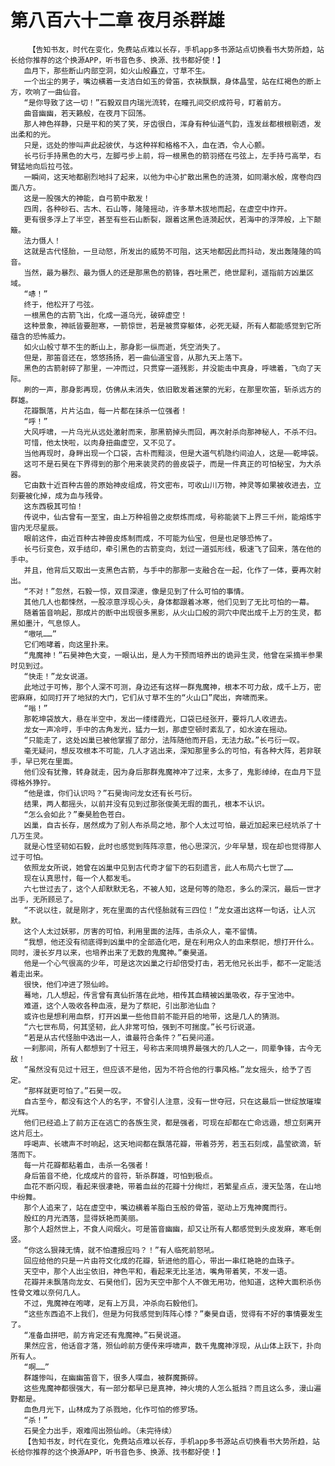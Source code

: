 # 第八百六十二章 夜月杀群雄
        【告知书友，时代在变化，免费站点难以长存，手机app多书源站点切换看书大势所趋，站长给你推荐的这个换源APP，听书音色多、换源、找书都好使！】
       血月下，那些断山内部空洞，如火山般矗立，寸草不生。
       一个出尘的男子，嘴边横着一支洁白如玉的骨笛，衣袂飘飘，身体晶莹，站在红褐色的断上方，吹响了一曲仙音。
       “是你导致了这一切！”石毅双目内瑞光流转，在瞳孔间交织成符号，盯着前方。
       曲音幽幽，若天籁般，在夜月下回荡。
       那人神色祥静，只是平和的笑了笑，牙齿很白，浑身有种仙道气韵，连发丝都根根剔透，发出柔和的光。
       只是，远处的惨叫声此起彼伏，与这种祥和格格不入，血在洒，令人心颤。
       长弓衍手持黑色的大弓，左脚弓步上前，将一根黑色的箭羽搭在弓弦上，左手持弓高举，右臂猛地向后拉弓弦。
       一瞬间，这天地都剧烈地抖了起来，以他为中心扩散出黑色的涟漪，如同潮水般，席卷向四面八方。
       这是一股强大的神能，自弓箭中散发！
       四周，各种砂石、古木、石山等，隆隆摇动，许多草木拔地而起，在虚空中炸开。
       更有很多浮上了半空，甚至有些石山断裂，跟着这黑色涟漪起伏，若海中的浮萍般，上下颠簸。
       法力慑人！
       这就是古代怪胎，一旦动怒，所发出的威势不可阻，这天地都因此而抖动，发出轰隆隆的鸣音。
       当然，最为暴烈、最为慑人的还是那黑色的箭锋，吞吐黑芒，绝世犀利，遥指前方凶巢区域。
       “哧！”
       终于，他松开了弓弦。
       一根黑色的古箭飞出，化成一道乌光，破碎虚空！
       这种景象，神祇皆要胆寒，一箭惊世，若是被贯穿躯体，必死无疑，所有人都能感觉到它所蕴含的恐怖威力。
       如火山般寸草不生的断山上，那身影一纵而逝，凭空消失了。
       但是，那笛音还在，悠悠扬扬，若一曲仙道宝音，从那九天上落下。
       黑色的古箭射碎了那里，一冲而过，只贯穿一道残影，并没能击中真身，呼啸着，飞向了天际。
       刷的一声，那身影再现，仿佛从未消失，依旧散发着迷蒙的光彩，在那里吹笛，斩杀远方的群雄。
       花瓣飘落，片片沾血，每一片都在抹杀一位强者！
       “呼！”
       大风呼啸，一片乌光从远处激射而来，那黑箭掉头而回，再次射杀向那神秘人，不杀不归。
       可惜，他太快啦，以肉身扭曲虚空，又不见了。
       当他再现时，身畔出现一个口袋，古朴而黯淡，但是大道气机隐约间迫人，这是——乾坤袋。
       这可不是石昊在下界得到的那个用来装灵药的兽皮袋子，而是一件真正的可怕秘宝，为大杀器。
       它由数十近百种古兽的原始神皮组成，符文密布，可收山川万物，神灵等如果被收进去，立刻要被化掉，成为血与残骨。
       这东西极其可怕！
       传说中，仙古曾有一至宝，由上万种祖兽之皮祭炼而成，号称能装下上界三千州，能熔炼宇宙内无尽星辰。
       眼前这件，由近百种古神兽皮炼制而成，不可能为仙宝，但是也足够恐怖了。
       长弓衍变色，双手结印，牵引黑色的古箭变向，划过一道弧形线，极速飞了回来，落在他的手中。
       并且，他背后又取出一支黑色古箭，与手中的那那一支融合在一起，化作了一体，要再次射出。
       “不对！”忽然，石毅一惊，双目深邃，像是见到了什么可怕的事情。
       其他几人也都悚然，一股凉意浮现心头，身体都跟着冰寒，他们见到了无比可怕的一幕。
       随着笛音响起，那成片的断中出现很多黑影，从火山口般的洞穴中爬出成千上万的生灵，都黑如墨汁，气息惊人。
       “嗷吼……”
       它们咆哮着，向这里扑来。
       “鬼魔神！”石昊神色大变，一眼认出，是人为干预而培养出的诡异生灵，他曾在采摘半参果时见到过。
       “快走！”龙女说道。
       此地过于可怖，那个人深不可测，身边还有这样一群鬼魔神，根本不可力敌，成千上万，密密麻麻，如同打开了地狱的大门，它们从寸草不生的“火山口”爬出，奔啸而来。
       “嗡！”
       那乾坤袋放大，悬在半空中，发出一缕缕霞光，口袋已经张开，要将几人收进去。
       龙女一声冷哼，手中的古角发光，猛力一划，那虚空顿时紊乱了，如水波在摇动。
       “只能走了，这处凶巢已被他掌握了部分，法阵随他而开启，无法力敌。”长弓衍一叹。
       毫无疑问，想反攻根本不可能，几人才逃出来，深知那里多么的可怕，有各种大阵，若非联手，早已死在里面。
       他们没有犹豫，转身就走，因为身后那群鬼魔神冲了过来，太多了，鬼影绰绰，在血月下显得格外狰狞。
       “他是谁，你们认识吗？”石昊询问龙女还有长弓衍。
       结果，两人都摇头，以前并没有见到过那张俊美无瑕的面孔，根本不认识。
       “怎么会如此？”秦昊脸色苍白。
       凶巢，自古长存，居然成为了别人布杀局之地，那个人太过可怕，最近加起来已经坑杀了十几万生灵。
       就是心性坚韧如石毅，此时也感觉到阵阵凉意，他心思深沉，少年早慧，现在却也觉得那人过于可怕。
       依照龙女所说，她曾在凶巢中见到古代奇才留下的石刻遗言，此人布局六七世了……
       现在认真思忖，每一个人都发毛。
       六七世过去了，这个人却默默无名，不被人知，这是何等的隐忍，多么的深沉，最后一世才出手，无所顾忌了。
       “不说以往，就是刚才，死在里面的古代怪胎就有三四位！”龙女道出这样一句话，让人沉默。
       这个人太过妖邪，厉害的可怕，利用里面的法阵，击杀众人，毫不留情。
       “我想，他还没有彻底得到凶巢中的全部造化吧，是在利用众人的血来祭祀，想打开什么。同时，漫长岁月以来，也培养出来了无数的鬼魔神。”秦昊道。
       他是一个心气很高的少年，可是这次凶巢之行却倍受打击，若无他兄长出手，都不一定能活着走出来。
       很快，他们冲进了殒仙岭。
       蓦地，几人想起，传言曾有真仙折落在此地，相传其血精被凶巢吸收，存于宝池中。
       难道，这个人吸收各种血液，是为了祭祀，引出那池仙血？
       或许也是想利用血祭，打开凶巢一些他目前不能开启的地带，这是几人的猜测。
       “六七世布局，何其坚韧，此人非常可怕，强到不可揣度。”长弓衍说道。
       “若是从古代怪胎中选出一人，谁最符合条件？”石昊问道。
       一刹那间，所有人都想到了十冠王，号称古来同境界最强大的几人之一，同辈争锋，古今无敌！
       “虽然没有见过十冠王，但应该不是他，因为不符合他的行事风格。”龙女摇头，给予了否定。
       “那样就更可怕了。”石昊一叹。
       自古至今，都没有这个人的名字，不曾引人注意，没有一世夺冠，只在这最后一世绽放璀璨光辉。
       他们已经追上了前方正在逃亡的各族生灵，都是强者，可现在却都在亡命远遁，想立刻离开这片厄土。
       呼喝声、长啸声不时响起，这天地间都在飘落花瓣，带着芬芳，若玉石刻成，晶莹欲滴，斩落而下。
       每一片花瓣都粘着血，击杀一名强者！
       身后笛音不绝，化成成片的音符，斩杀群雄，可怕到极点。
       血花不断闪现，看起来很凄艳，带着血丝的花瓣十分绚烂，若繁星点点，漫天坠落，在山地中纷舞。
       那个人追来了，站在虚空中，嘴边横着羊脂白玉般的骨笛，驱动上万鬼神魔而行。
       殷红的月光洒落，显得妖艳而美丽。
       那个人超然世上，不食人间烟火。可是笛音幽幽，却又让所有人都感觉到头皮发麻，寒毛倒竖。
       “你这么狠辣无情，就不怕遭报应吗？！”有人临死前怒吼。
       回应给他的只是一片由符文化成的花瓣，斩进他的眉心，带出一串红艳艳的血珠子。
       天空中，那个人出尘依旧，神色平和，看起来无比圣洁，嘴角带着笑，不发一语。
       花瓣并未飘落向龙女、石昊他们，因为天空中那个人不做无用功，他知道，这种大面积杀伤性骨文难以奈何几人。
       不过，鬼魔神在咆哮，足有上万具，冲杀向石毅他们。
       “这些东西追不上我们，但是为何我感觉到阵阵心悸？”秦昊自语，觉得有不好的事情要发生了。
       “准备血拼吧，前方肯定还有鬼魔神。”石昊说道。
       果然应言，他话音才落，殒仙岭前方便传来呼啸声，数千鬼魔神浮现，从山体上跃下，扑向所有人。
       “啊……”
       群雄惨叫，在幽幽笛音下，很多人喋血，被群魔撕碎。
       这些鬼魔神都很强大，有一部分都早已是真神，神火境的人怎么抵挡？而且这么多，漫山遍野都是。
       血色月光下，山林成为了杀戮地，化作可怕的修罗场。
       “杀！”
       石昊全力出手，艰难闯出殒仙岭。（未完待续）
       【告知书友，时代在变化，免费站点难以长存，手机app多书源站点切换看书大势所趋，站长给你推荐的这个换源APP，听书音色多、换源、找书都好使！】
